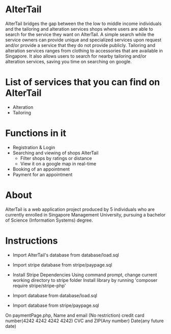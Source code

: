 # AlterTail 
AlterTail bridges the gap between the the low to middle income individuals and the tailoring and alteration services shops where users are able to search for the service they want on AlterTail. A simple search while the service owners can provide unique and specialized services upon request and/or provide a service that they do not provide publicly. Tailoring and alteration services ranges from clothing to accessories that are available in Singapore. It also allows users to search for nearby tailoring and/or alteration services, saving you time on searching on google.   

# List of services that you can find on AlterTail
* Alteration
* Tailoring

# Functions in it
* Registration & Login
* Searching and viewing of shops AlterTail
  * Filter shops by ratings or distance 
  * View it on a google map in real-time
* Booking of an appointment
* Payment for an appointment

# About
AlterTail is a web application project produced by 5 individuals who are currently enrolled in Singapore Management University, pursuing a bachelor of Science (Information Systems) degree.

# Instructions

* Import AlterTail's database from database/load.sql
* Import stripe database from stripe/paypage.sql 

* Install Stripe Dependencies 
Using command prompt, change current working directory to stripe folder 
Install library by running 'composer require stripe/stripe-php' 

* Import database from database/load.sql 
* Import database from stripe/paypage.sql

On paymentPage.php,
Name and email (No restriction)
credit card number(4242 4242 4242 4242)
CVC and ZIP(Any number)
Date(any future date)
